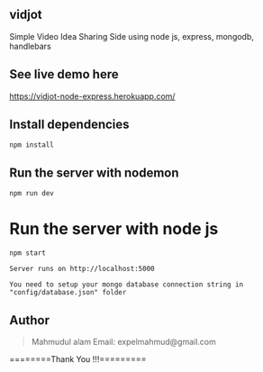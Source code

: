 ## vidjot

Simple Video Idea Sharing Side using node js, express, mongodb, handlebars

## See live demo here

https://vidjot-node-express.herokuapp.com/

## Install dependencies

```
npm install
```

## Run the server with nodemon

```
npm run dev
```

# Run the server with node js

```
npm start
```

```
Server runs on http://localhost:5000
```

```
You need to setup your mongo database connection string in "config/database.json" folder
```

## Author

<blockquote>
Mahmudul alam
Email: expelmahmud@gmail.com
</blockquote>

========Thank You !!!=========
